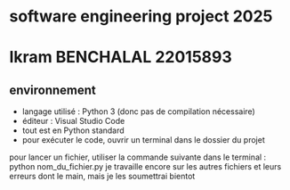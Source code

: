 # software engineering project 2025
# Ikram BENCHALAL 22015893 


## environnement
- langage utilisé : Python 3 (donc pas de compilation nécessaire)
- éditeur : Visual Studio Code
- tout est en Python standard
- pour exécuter le code, ouvrir un terminal dans le dossier du projet

pour lancer un fichier, utiliser la commande suivante dans le terminal :
python nom_du_fichier.py
 je travaille encore sur les autres fichiers et leurs erreurs dont le main, mais je les soumettrai bientot 